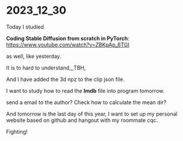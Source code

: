 # 2023_12_30
Today I studied 

**Coding Stable Diffusion from scratch in PyTorch**: https://www.youtube.com/watch?v=ZBKpAp_6TGI

as well, like yesterday.



It is to hard to understand,,,TBH,



And I have added the 3d npz to the clip json file.



I want to study how to read the **lmdb** file into program tomorrow.

send a email to the author? Check how to calculate the mean dir?



And tomorrow is the last day of this year, I want to set up my personal website based on github and hangout with my roommate cqc. 



Fighting!
